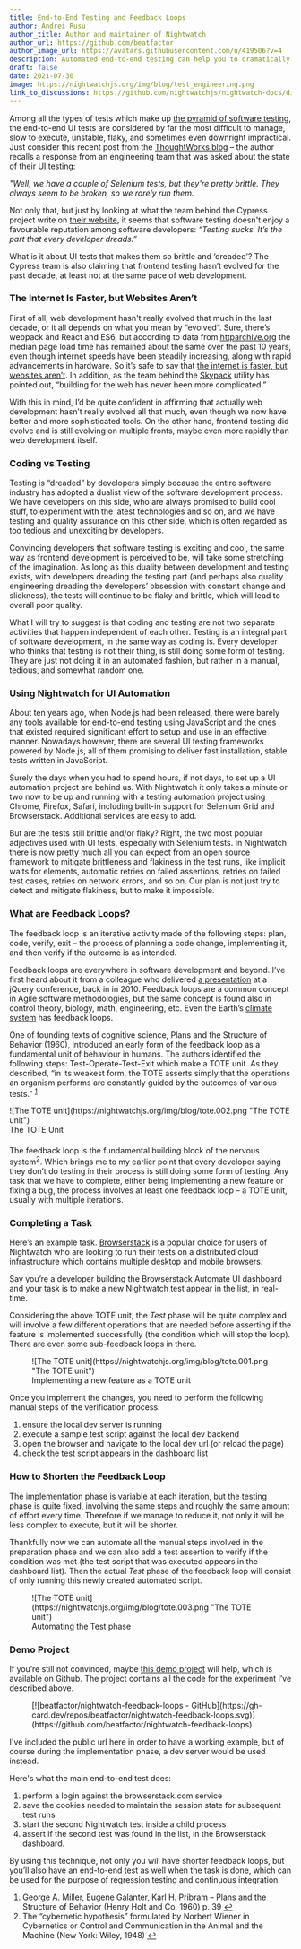 ```yaml
---
title: End-to-End Testing and Feedback Loops
author: Andrei Rusu
author_title: Author and maintainer of Nightwatch
author_url: https://github.com/beatfactor
author_image_url: https://avatars.githubusercontent.com/u/419506?v=4
description: Automated end-to-end testing can help you to dramatically reduce your feedback loops in your development process.
draft: false
date: 2021-07-30
image: https://nightwatchjs.org/img/blog/test_engineering.png
link_to_discussions: https://github.com/nightwatchjs/nightwatch-docs/discussions/133
---
```

Among all the types of tests which make up [the pyramid of software testing](https://martinfowler.com/articles/practical-test-pyramid.html), the end-to-end UI tests are considered by far the most difficult to manage, slow to execute, unstable, flaky, and sometimes even downright impractical. Just consider this recent post from the [ThoughtWorks blog](https://www.thoughtworks.com/insights/blog/why-test-user-journey) – the author recalls a response from an engineering team that was asked about the state of their UI testing:

_"Well, we have a couple of Selenium tests, but they're pretty brittle. They always seem to be broken, so we rarely run them._

Not only that, but just by looking at what the team behind the Cypress project write on [their website](https://www.cypress.io/about), it seems that software testing doesn't enjoy a favourable reputation among software developers:
_“Testing sucks. It’s the part that every developer dreads.”_

What is it about UI tests that makes them so brittle and ‘dreaded’? The Cypress team is also claiming that frontend testing hasn’t evolved for the past decade, at least not at the same pace of web development.

### The Internet Is Faster, but Websites Aren’t

First of all, web development hasn't really evolved that much in the last decade, or it all depends on what you mean by “evolved”. Sure, there’s webpack and React and ES6, but according to data from [httparchive.org](http://httparchive.org) the median page load time has remained about the same over the past 10 years, even though internet speeds have been steadily increasing, along with rapid advancements in hardware. So it’s safe to say that [the internet is faster, but websites aren’t](https://www.nngroup.com/articles/the-need-for-speed/). In addition, as the team behind the [Skypack](https://www.skypack.dev/about) utility has pointed out, “building for the web has never been more complicated.”

With this in mind, I’d be quite confident in affirming that actually web development hasn’t really evolved all that much, even though we now have better and more sophisticated tools. On the other hand, frontend testing did evolve and is still evolving on multiple fronts, maybe even more rapidly than web development itself.

### Coding vs Testing

Testing is “dreaded” by developers simply because the entire software industry has adopted a dualist view of the software development process. We have developers on this side, who are always promised to build cool stuff, to experiment with the latest technologies and so on, and we have testing and quality assurance on this other side, which is often regarded as too tedious and unexciting by developers.

Convincing developers that software testing is exciting and cool, the same way as frontend development is perceived to be, will take some stretching of the imagination. As long as this duality between development and testing exists, with developers dreading the testing part (and perhaps also quality engineering dreading the developers’ obsession with constant change and slickness), the tests will continue to be flaky and brittle, which will lead to overall poor quality.

What I will try to suggest is that coding and testing are not two separate activities that happen independent of each other. Testing is an integral part of software development, in the same way as coding is. Every developer who thinks that testing is not their thing, is still doing some form of testing. They are just not doing it in an automated fashion, but rather in a manual, tedious, and somewhat random one.

### Using Nightwatch for UI Automation

About ten years ago, when Node.js had been released, there were barely any tools available for end-to-end testing using JavaScript and the ones that existed required significant effort to setup and use in an effective manner. Nowadays however, there are several UI testing frameworks powered by Node.js, all of them promising to deliver fast installation, stable tests written in JavaScript.

Surely the days when you had to spend hours, if not days, to set up a UI automation project are behind us. With Nightwatch it only takes a minute or two now to be up and running with a testing automation project using Chrome, Firefox, Safari, including built-in support for Selenium Grid and Browserstack. Additional services are easy to add.

But are the tests still brittle and/or flaky? Right, the two most popular adjectives used with UI tests, especially with Selenium tests. In Nightwatch there is now pretty much all you can expect from an open source framework to mitigate brittleness and flakiness in the test runs, like implicit waits for elements, automatic retries on failed assertions, retries on failed test cases, retries on network errors, and so on. Our plan is not just try to detect and mitigate flakiness, but to make it impossible.

### What are Feedback Loops?

The feedback loop is an iterative activity made of the following steps: plan, code, verify, exit – the process of planning a code change, implementing it, and then verify if the outcome is as intended.

Feedback loops are everywhere in software development and beyond. I’ve first heard about it from a colleague who delivered [a presentation](https://www.slideshare.net/mennovanslooten/rapid-testing-rapid-development) at a jQuery conference, back in in 2010. Feedback loops are a common concept in Agile software methodologies, but the same concept is found also in control theory, biology, math, engineering, etc. Even the Earth’s [climate system](https://www.climaterealityproject.org/blog/how-feedback-loops-are-making-climate-crisis-worse) has feedback loops.

One of founding texts of cognitive science, Plans and the Structure of Behavior (1960), introduced an early form of the feedback loop as a fundamental unit of behaviour in humans. The authors identified  the following steps: Test-Operate-Test-Exit which make a TOTE unit. As they described, “in its weakest form, the TOTE asserts simply  that the operations an organism performs are constantly guided by the outcomes of various tests.” <sup><a id="ffn1" href="#fn1" class="footnote">1</a></sup>
<figure style="max-width: 650px; margin: 0 auto 20px;">
![The TOTE unit](https://nightwatchjs.org/img/blog/tote.002.png "The TOTE unit")
<figcaption>The TOTE Unit</figcaption>
</figure>

The feedback loop is the fundamental building block of the nervous system<sup><a id="ffn2" href="#fn2" class="footnote">2</a></sup>. Which brings me to my earlier point that every developer saying they don’t do testing in their  process is still doing some form of testing. Any task that we have to complete, either being implementing a new feature or fixing a bug, the process involves at least one feedback loop – a TOTE unit, usually with multiple iterations.

### Completing a Task

Here’s an example task. [Browserstack](https://browserstack.com) is a popular choice for users of Nightwatch who are looking to run their tests on a distributed cloud infrastructure which contains multiple desktop and mobile browsers.

Say you’re a developer building the Browserstack Automate UI dashboard and your task is to make a new Nightwatch test appear in the list, in real-time.

Considering the above TOTE unit, the _Test_ phase will be quite complex and will involve a few different operations that are needed before asserting if the feature is implemented successfully (the condition which will stop the loop). There are even some sub-feedback loops in there.
<figure>
![The TOTE unit](https://nightwatchjs.org/img/blog/tote.001.png "The TOTE unit")
<figcaption>Implementing a new feature as a TOTE unit</figcaption>
</figure>

Once you implement the changes, you need to perform the following manual steps of the verification process:

1. ensure the local dev server is running
2. execute a sample test script against the local dev backend
3. open the browser and navigate to the local dev url (or reload the page)
4. check the test script appears in the dashboard list

### How to Shorten the Feedback Loop

The implementation phase is variable at each iteration, but the testing phase is quite fixed, involving the same steps and roughly the same amount of effort every time. Therefore if we manage to reduce it, not only it will be less complex to execute, but it will be shorter.

Thankfully now we can automate all the manual steps involved in the preparation phase and we can also add a test assertion to verify if the condition was met (the test script that was executed appears in the dashboard list). Then the actual _Test_ phase of the feedback loop will consist of only running this newly created automated script.
<figure>
![The TOTE unit](https://nightwatchjs.org/img/blog/tote.003.png "The TOTE unit")
<figcaption>Automating the Test phase</figcaption>
</figure>

### Demo Project

If you’re still not convinced, maybe [this demo project](https://github.com/beatfactor/nightwatch-feedback-loops) will help, which is available on Github. The project contains all the code for the experiment I’ve described above.

<figure class="github-card">
[![beatfactor/nightwatch-feedback-loops - GitHub](https://gh-card.dev/repos/beatfactor/nightwatch-feedback-loops.svg)](https://github.com/beatfactor/nightwatch-feedback-loops)
</figure>

I've included the public url here in order to have a working example, but of course during the implementation phase, a dev server would be used instead.

Here's what the main end-to-end test does:

1. perform a login against the browserstack.com service
2. save the cookies needed to maintain the session state for subsequent test runs
3. start the second Nightwatch test inside a child process
4. assert if the second test was found in the list, in the Browserstack dashboard.

By using this technique, not only you will have shorter feedback loops, but you’ll also have an end-to-end test as well when the task is done, which can be used for the purpose of regression testing and continuous integration.

<ol id="footnotes">
 <li id="fn1">George A. Miller, Eugene Galanter, Karl H. Pribram – Plans and the Structure of Behavior (Henry Holt and Co, 1960) p. 39 <a href="#ffn1">&#x21A9;&#xFE0E;</a></li>
 <li id="fn2">The “cybernetic hypothesis” formulated by Norbert Wiener in Cybernetics or Control and Communication in the Animal and the Machine (New York: Wiley, 1948) <a href="#ffn2">&#x21A9;&#xFE0E;</a></li>
</ol>
